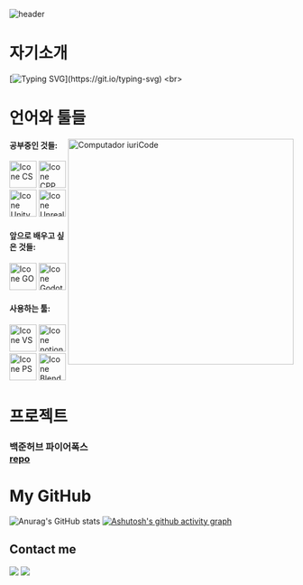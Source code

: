 ![header](https://capsule-render.vercel.app/api?type=waving&height=300&color=4166F5&text=Hello,%20I'm%20koori!&textBg=false&fontColor=234794&fontSize=90&animation=fadeIn)

# **자기소개**
[![Typing SVG](https://readme-typing-svg.demolab.com?font=Black+Han+Sans&duration=3000&pause=1000&color=2956B2&random=false&width=435&lines=%EC%A0%80%EB%8A%94+%EA%B2%8C%EC%9E%84%EB%A7%88%EC%9D%B4%EC%8A%A4%ED%84%B0%EA%B3%A0%EC%97%90+%EC%9E%AC%ED%95%99+%EC%A4%91%EC%9D%B8;1%ED%95%99%EB%85%84+%EC%B5%9C%EC%B0%AC%ED%98%B8%EC%9E%85%EB%8B%88%EB%8B%A4!)](https://git.io/typing-svg)
<br>

# **언어와 툴들**

<img src="https://raw.githubusercontent.com/MicaelliMedeiros/micaellimedeiros/master/image/computer-illustration.png" min-width="400px" max-width="400px" width="400px" align="right" alt="Computador iuriCode">

#### 공부중인 것들:
  <img height="48px" width="48px" alt="Icone CS" src="https://skillicons.dev/icons?i=cs"/>
  <img height="48px" width="48px" alt="Icone CPP" src="https://skillicons.dev/icons?i=cpp"/>
  <img height="48px" width="48px" alt="Icone Unity" src="https://skillicons.dev/icons?i=unity"/>
  <img height="48px" width="48px" alt="Icone Unreal" src="https://skillicons.dev/icons?i=unreal"/>

#### 앞으로 배우고 싶은 것들:
 <img height="48px" width="48px" alt="Icone GO" src="https://skillicons.dev/icons?i=go"/>
 <img height="48px" width="48px" alt="Icone Godot" src="https://skillicons.dev/icons?i=godot"/>
  
#### 사용하는 툴:
  <img height="48px" width="48px" alt="Icone VS" src="https://skillicons.dev/icons?i=visualstudio"/>
  <img height="48px" width="48px" alt="Icone notion" src="https://skillicons.dev/icons?i=notion"/>
  <img height="48px" width="48px" alt="Icone PS" src="https://skillicons.dev/icons?i=ps"/>
  <img height="48px" width="48px" alt="Icone Blender" src="https://skillicons.dev/icons?i=blender"/>
<br>

# **프로젝트**

### **백준허브 파이어폭스**<br>[repo](https://github.com/koori0831/BaekjoonHubFirefox)



# **My GitHub**

![Anurag's GitHub stats](https://github-readme-stats.vercel.app/api?username=koori0831&hide=contribs,prs&show_icons=true&theme=shades-of-purple)
[![Ashutosh's github activity graph](https://github-readme-activity-graph.vercel.app/graph?username=koori0831&theme=tokyo-night)](https://github.com/ashutosh00710/github-readme-activity-graph)
<br>

## **Contact me**
<div>
<a href = "mailto: fuyunokoori0831@gmail.com"><img loading="lazy" src="https://img.shields.io/badge/Gmail-D14836?style=for-the-badge&logo=gmail&logoColor=white" target="_blank"></a>
<a href = https://github.com/koori0831 ><img loading="lazy" src="https://img.shields.io/badge/GitHub-100000?style=for-the-badge&logo=github&logoColor=white" target="_blank"></a>
